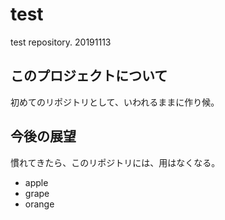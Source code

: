 # test
test repository. 20191113

## このプロジェクトについて
初めてのリポジトリとして、いわれるままに作り候。

## 今後の展望
慣れてきたら、このリポジトリには、用はなくなる。

- apple
- grape
- orange
